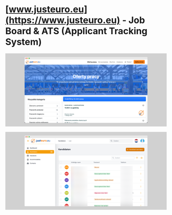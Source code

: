 # [www.justeuro.eu](https://www.justeuro.eu) - Job Board & ATS (Applicant Tracking System)

![Vacancies Page](https://raw.githubusercontent.com/timkrysta/justeuro/main/vacancies-page.png)

![Panel for Justeuro Clients](https://raw.githubusercontent.com/timkrysta/justeuro/main/panel-for-clients.png)
